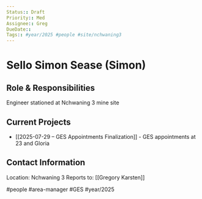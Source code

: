 ```yaml
---
Status:: Draft
Priority:: Med
Assignee:: Greg
DueDate:: 
Tags:: #year/2025 #people #site/nchwaning3
---
```


# Sello Simon Sease (Simon)

## Role & Responsibilities
Engineer stationed at Nchwaning 3 mine site

## Current Projects
- [[2025-07-29 – GES Appointments Finalization]] - GES appointments at 23 and Gloria

## Contact Information
Location: Nchwaning 3
Reports to: [[Gregory Karsten]]

#people #area-manager #GES #year/2025